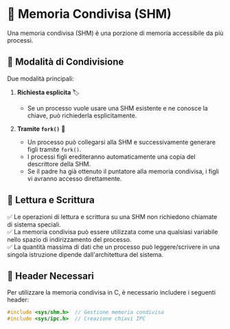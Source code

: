 # 📝 Memoria Condivisa (SHM)

Una memoria condivisa (SHM) è una porzione di memoria accessibile da più processi.  

## 🔄 Modalità di Condivisione  

Due modalità principali:  

1. **Richiesta esplicita** 🏷️  
   - Se un processo vuole usare una SHM esistente e ne conosce la chiave, può richiederla esplicitamente.  

2. **Tramite `fork()`** 👶  
   - Un processo può collegarsi alla SHM e successivamente generare figli tramite `fork()`.  
   - I processi figli erediteranno automaticamente una copia del descrittore della SHM.  
   - Se il padre ha già ottenuto il puntatore alla memoria condivisa, i figli vi avranno accesso direttamente.  

## 📖 Lettura e Scrittura  

✅ Le operazioni di lettura e scrittura su una SHM non richiedono chiamate di sistema speciali.  
✅ La memoria condivisa può essere utilizzata come una qualsiasi variabile nello spazio di indirizzamento del processo.  
✅ La quantità massima di dati che un processo può leggere/scrivere in una singola istruzione dipende dall'architettura del sistema.  

## 📌 Header Necessari  

Per utilizzare la memoria condivisa in C, è necessario includere i seguenti header:  

```c
#include <sys/shm.h>  // Gestione memoria condivisa
#include <sys/ipc.h>  // Creazione chiavi IPC

